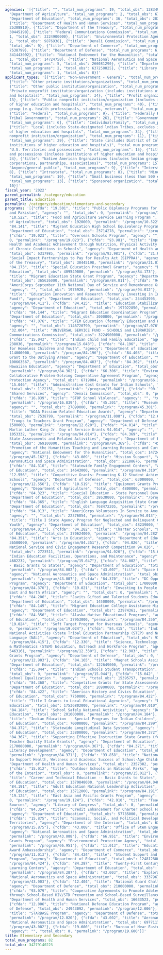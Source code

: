 ```yaml
---
agencies: '[{"title": "", "total_num_programs": 19, "total_obs": 1383492065}, {"title":
  "Department of Agriculture", "total_num_programs": 2, "total_obs": 6720000}, {"title":
  "Department of Education", "total_num_programs": 36, "total_obs": 28331359256},
  {"title": "Department of Health and Human Services", "total_num_programs": 3, "total_obs":
  25308810}, {"title": "Department of the Treasury", "total_num_programs": 1, "total_obs":
  30445198}, {"title": "Federal Communications Commission", "total_num_programs":
  1, "total_obs": 3224900000}, {"title": "Environmental Protection Agency", "total_num_programs":
  2, "total_obs": 9876938}, {"title": "Denali Commission", "total_num_programs": 1,
  "total_obs": 0}, {"title": "Department of Commerce", "total_num_programs": 2, "total_obs":
  7538799}, {"title": "Department of Defense", "total_num_programs": 6, "total_obs":
  341443092}, {"title": "National Endowment for the Humanities", "total_num_programs":
  1, "total_obs": 14724750}, {"title": "National Aeronautics and Space Administration",
  "total_num_programs": 5, "total_obs": 266081290}, {"title": "Department of the Interior",
  "total_num_programs": 2, "total_obs": 637250025}, {"title": "Library of Congress",
  "total_num_programs": 1, "total_obs": 0}]'
applicant_types: '[{"title": "Non-Government - General", "total_num_programs": 11},
  {"title": "Other private institutions/organizations", "total_num_programs": 18},
  {"title": "Other public institution/organization", "total_num_programs": 27}, {"title":
  "Private nonprofit institution/organization (includes institutions of higher education
  and hospitals)", "total_num_programs": 34}, {"title": "Profit organization", "total_num_programs":
  13}, {"title": "Public nonprofit institution/organization (includes institutions
  of higher education and hospitals)", "total_num_programs": 40}, {"title": "Specialized
  group (e.g. health professionals, students, veterans)", "total_num_programs": 10},
  {"title": "Federal", "total_num_programs": 9}, {"title": "Federally Recognized lndian
  Tribal Governments", "total_num_programs": 26}, {"title": "Government - General",
  "total_num_programs": 6}, {"title": "Individual/Family", "total_num_programs": 6},
  {"title": "Local (includes State-designated lndian Tribes, excludes institutions
  of higher education and hospitals", "total_num_programs": 34}, {"title": "Quasi-public
  nonprofit institution/organization", "total_num_programs": 11}, {"title": "State",
  "total_num_programs": 29}, {"title": "State (includes District of Columbia, public
  institutions of higher education and hospitals)", "total_num_programs": 38}, {"title":
  "U.S. Territories and possessions", "total_num_programs": 15}, {"title": "U.S. Territories
  and possessions (includes institutions of higher education and hospitals)", "total_num_programs":
  24}, {"title": "Native American Organizations (includes lndian groups, cooperatives,
  corporations, partnerships, associations)", "total_num_programs": 15}, {"title":
  "Anyone/general public", "total_num_programs": 9}, {"title": "Interstate", "total_num_programs":
  8}, {"title": "Intrastate", "total_num_programs": 8}, {"title": "Minority group",
  "total_num_programs": 10}, {"title": "Small business (less than 500 employees)",
  "total_num_programs": 13}, {"title": "Sponsored organization", "total_num_programs":
  10}]'
fiscal_year: '2022'
parent_permalink: /category/education
parent_title: Education
permalink: /category/education/elementary-and-secondary
programs: '[{"cfda": "19.501", "title": "Public Diplomacy Programs for Afghanistan
  and Pakistan", "agency": "", "total_obs": 0, "permalink": "/program/19.501"}, {"cfda":
  "10.522", "title": "Food and Agriculture Service Learning Program ", "agency": "Department
  of Agriculture", "total_obs": 1920000, "permalink": "/program/10.522"}, {"cfda":
  "84.141", "title": "Migrant Education High School Equivalency Program", "agency":
  "Department of Education", "total_obs": 23714278, "permalink": "/program/84.141"},
  {"cfda": "19.023", "title": "Overseas Schools Program", "agency": "", "total_obs":
  0, "permalink": "/program/19.023"}, {"cfda": "93.981", "title": "Improving Student
  Health and Academic Achievement through Nutrition, Physical Activity and the Management
  of Chronic Conditions in Schools", "agency": "Department of Health and Human Services",
  "total_obs": 6317985, "permalink": "/program/93.981"}, {"cfda": "21.017", "title":
  "Social Impact Partnerships to Pay for Results Act (SIPPRA)", "agency": "Department
  of the Treasury", "total_obs": 30445198, "permalink": "/program/21.017"}, {"cfda":
  "84.173", "title": "Special Education Preschool Grants", "agency": "Department of
  Education", "total_obs": 409549000, "permalink": "/program/84.173"}, {"cfda": "84.011",
  "title": "Migrant Education State Grant Program", "agency": "Department of Education",
  "total_obs": 365626000, "permalink": "/program/84.011"}, {"cfda": "94.012", "title":
  "AmeriCorps September 11th National Day of Service and Remembrance Grants 94.012",
  "agency": "", "total_obs": 1975920, "permalink": "/program/94.012"}, {"cfda": "84.411",
  "title": "Education Innovation and Research (formerly Investing in Innovation (i3)
  Fund)", "agency": "Department of Education", "total_obs": 254453995, "permalink":
  "/program/84.411"}, {"cfda": "84.425", "title": "Education Stabilization Fund",
  "agency": "Department of Education", "total_obs": 197922850, "permalink": "/program/84.425"},
  {"cfda": "84.144", "title": "Migrant Education Coordination Program", "agency":
  "Department of Education", "total_obs": 3000000, "permalink": "/program/84.144"},
  {"cfda": "47.076", "title": "STEM Education (formerly Education and Human Resources)",
  "agency": "", "total_obs": 1146720790, "permalink": "/program/47.076"}, {"cfda":
  "32.004", "title": "UNIVERSAL SERVICE FUND - SCHOOLS and LIBRARIES", "agency": "Federal
  Communications Commission", "total_obs": 3224900000, "permalink": "/program/32.004"},
  {"cfda": "15.043", "title": "Indian Child and Family Education", "agency": "", "total_obs":
  238036, "permalink": "/program/15.043"}, {"cfda": "84.196", "title": "Education
  for Homeless Children and Youth", "agency": "Department of Education", "total_obs":
  114000000, "permalink": "/program/84.196"}, {"cfda": "84.403", "title": "Consolidated
  Grant to the Outlying Areas", "agency": "Department of Education", "total_obs":
  100663567, "permalink": "/program/84.403"}, {"cfda": "84.362", "title": "Native
  Hawaiian Education", "agency": "Department of Education", "total_obs": 38897000,
  "permalink": "/program/84.362"}, {"cfda": "66.306", "title": "Environmental Justice
  Collaborative Problem-Solving Cooperative Agreement Program", "agency": "Environmental
  Protection Agency", "total_obs": 6719004, "permalink": "/program/66.306"}, {"cfda":
  "15.046", "title": "Administrative Cost Grants for Indian Schools", "agency": "",
  "total_obs": 1122151, "permalink": "/program/15.046"}, {"cfda": "90.199", "title":
  "Shared Services", "agency": "Denali Commission", "total_obs": 0, "permalink": "/program/90.199"},
  {"cfda": "16.839", "title": "STOP School Violence", "agency": "", "total_obs": 153841321,
  "permalink": "/program/16.839"}, {"cfda": "45.301", "title": "Museums for America",
  "agency": "", "total_obs": 27899000, "permalink": "/program/45.301"}, {"cfda": "11.008",
  "title": "NOAA Mission-Related Education Awards", "agency": "Department of Commerce",
  "total_obs": 7538799, "permalink": "/program/11.008"}, {"cfda": "12.620", "title":
  "Troops to Teachers Grant Program", "agency": "Department of Defense", "total_obs":
  1500000, "permalink": "/program/12.620"}, {"cfda": "94.014", "title": "AmeriCorps
  Martin Luther King Jr. Day of Service Grants 94.014", "agency": "", "total_obs":
  1053332, "permalink": "/program/94.014"}, {"cfda": "84.369", "title": "Grants for
  State Assessments and Related Activities", "agency": "Department of Education",
  "total_obs": 369100000, "permalink": "/program/84.369"}, {"cfda": "45.162", "title":
  "Promotion of the Humanities Teaching and Learning Resources and Curriculum Development",
  "agency": "National Endowment for the Humanities", "total_obs": 14724750, "permalink":
  "/program/45.162"}, {"cfda": "43.009", "title": "Mission Support", "agency": "National
  Aeronautics and Space Administration", "total_obs": 22188676, "permalink": "/program/43.009"},
  {"cfda": "84.310", "title": "Statewide Family Engagement Centers", "agency": "Department
  of Education", "total_obs": 14643000, "permalink": "/program/84.310"}, {"cfda":
  "12.556", "title": "Competitive Grants: Promoting K-12 Student Achievement at Military-Connected
  Schools", "agency": "Department of Defense", "total_obs": 63000000, "permalink":
  "/program/12.556"}, {"cfda": "10.519", "title": "Equipment Grants Program (EGP)",
  "agency": "Department of Agriculture", "total_obs": 4800000, "permalink": "/program/10.519"},
  {"cfda": "84.323", "title": "Special Education - State Personnel Development", "agency":
  "Department of Education", "total_obs": 38630000, "permalink": "/program/84.323"},
  {"cfda": "84.365", "title": "English Language Acquisition State Grants", "agency":
  "Department of Education", "total_obs": 768472205, "permalink": "/program/84.365"},
  {"cfda": "94.013", "title": "AmeriCorps Volunteers In Service to America 94.013",
  "agency": "", "total_obs": 22376854, "permalink": "/program/94.013"}, {"cfda": "84.013",
  "title": "Title I State Agency Program for Neglected and Delinquent Children and
  Youth", "agency": "Department of Education", "total_obs": 48239000, "permalink":
  "/program/84.013"}, {"cfda": "84.282", "title": "Charter Schools", "agency": "Department
  of Education", "total_obs": 370624000, "permalink": "/program/84.282"}, {"cfda":
  "84.351", "title": "Arts in Education", "agency": "Department of Education", "total_obs":
  36500000, "permalink": "/program/84.351"}, {"cfda": "94.026", "title": "AmeriCorps
  National Service and Civic Engagement Research Competition 94.026", "agency": "",
  "total_obs": 2723511, "permalink": "/program/94.026"}, {"cfda": "15.047", "title":
  "Indian Education Facilities, Operations, and Maintenance", "agency": "", "total_obs":
  4682232, "permalink": "/program/15.047"}, {"cfda": "84.002", "title": "Adult Education
  - Basic Grants to States", "agency": "Department of Education", "total_obs": 690455000,
  "permalink": "/program/84.002"}, {"cfda": "43.007", "title": "Space Operations",
  "agency": "National Aeronautics and Space Administration", "total_obs": 40253621,
  "permalink": "/program/43.007"}, {"cfda": "84.370", "title": "DC Opportunity Scholarship
  Program", "agency": "Department of Education", "total_obs": 17000000, "permalink":
  "/program/84.370"}, {"cfda": "19.021", "title": "Investing in People in The Middle
  East and North Africa", "agency": "", "total_obs": 0, "permalink": "/program/19.021"},
  {"cfda": "84.206", "title": "Javits Gifted and Talented Students Education", "agency":
  "Department of Education", "total_obs": 14500000, "permalink": "/program/84.206"},
  {"cfda": "84.149", "title": "Migrant Education College Assistance Migrant Program",
  "agency": "Department of Education", "total_obs": 23974361, "permalink": "/program/84.149"},
  {"cfda": "84.356", "title": "Alaska Native Educational Programs", "agency": "Department
  of Education", "total_obs": 37953000, "permalink": "/program/84.356"}, {"cfda":
  "19.024", "title": "Soft Target Program for Overseas Schools", "agency": "", "total_obs":
  0, "permalink": "/program/19.024"}, {"cfda": "84.415", "title": "Indian Education
  National Activities (State Tribal Education Partnership (STEP) and Native American
  Language (NAL)", "agency": "Department of Education", "total_obs": 9365000, "permalink":
  "/program/84.415"}, {"cfda": "12.330", "title": "Science, Technology, Engineering
  & Mathematics (STEM) Education, Outreach and Workforce Program", "agency": "", "total_obs":
  5463161, "permalink": "/program/12.330"}, {"cfda": "12.903", "title": "GenCyber
  Grants Program", "agency": "Department of Defense", "total_obs": 0, "permalink":
  "/program/12.903"}, {"cfda": "84.165", "title": "Magnet Schools Assistance", "agency":
  "Department of Education", "total_obs": 122649000, "permalink": "/program/84.165"},
  {"cfda": "15.044", "title": "Indian Schools Student Transportation", "agency": "",
  "total_obs": 0, "permalink": "/program/15.044"}, {"cfda": "15.042", "title": "Indian
  School Equalization ", "agency": "", "total_obs": 15395757, "permalink": "/program/15.042"},
  {"cfda": "84.368", "title": "Competitive Grants for State Assessments", "agency":
  "Department of Education", "total_obs": 20900000, "permalink": "/program/84.368"},
  {"cfda": "84.422", "title": "American History and Civics Education", "agency": "Department
  of Education", "total_obs": 7750000, "permalink": "/program/84.422"}, {"cfda": "84.010",
  "title": "Title I Grants to Local Educational Agencies", "agency": "Department of
  Education", "total_obs": 17536802000, "permalink": "/program/84.010"}, {"cfda":
  "84.184", "title": "School Safely National Activities", "agency": "Department of
  Education", "total_obs": 201000000, "permalink": "/program/84.184"}, {"cfda": "84.299",
  "title": "Indian Education -- Special Programs for Indian Children", "agency": "Department
  of Education", "total_obs": 70000000, "permalink": "/program/84.299"}, {"cfda":
  "84.372", "title": "Statewide Longitudinal Data Systems", "agency": "Department
  of Education", "total_obs": 33800000, "permalink": "/program/84.372"}, {"cfda":
  "84.367", "title": "Supporting Effective Instruction State Grants (formerly Improving
  Teacher Quality State Grants)", "agency": "Department of Education", "total_obs":
  2170080000, "permalink": "/program/84.367"}, {"cfda": "84.371", "title": "Comprehensive
  Literacy Development", "agency": "Department of Education", "total_obs": 192000000,
  "permalink": "/program/84.371"}, {"cfda": "93.858", "title": "National Collaboration
  to Support Health, Wellness and Academic Success of School-Age Children  ", "agency":
  "Department of Health and Human Services", "total_obs": 2357302, "permalink": "/program/93.858"},
  {"cfda": "15.012", "title": "Outdoor Schools in National Parks", "agency": "Department
  of the Interior", "total_obs": 0, "permalink": "/program/15.012"}, {"cfda": "84.048",
  "title": "Career and Technical Education -- Basic Grants to States", "agency": "Department
  of Education", "total_obs": 1379848000, "permalink": "/program/84.048"}, {"cfda":
  "84.191", "title": "Adult Education National Leadership Activities", "agency": "Department
  of Education", "total_obs": 13712000, "permalink": "/program/84.191"}, {"cfda":
  "19.124", "title": "East Asia and Pacific Grants Program", "agency": "", "total_obs":
  0, "permalink": "/program/19.124"}, {"cfda": "42.010", "title": "Teaching with Primary
  Sources", "agency": "Library of Congress", "total_obs": 0, "permalink": "/program/42.010"},
  {"cfda": "84.354", "title": "Credit Enhancement for Charter School Facilities",
  "agency": "Department of Education", "total_obs": 57735000, "permalink": "/program/84.354"},
  {"cfda": "15.875", "title": "Economic, Social, and Political Development of the
  Territories", "agency": "Department of the Interior", "total_obs": 637250025, "permalink":
  "/program/15.875"}, {"cfda": "43.008", "title": "Office of Stem Engagement (OSTEM)",
  "agency": "National Aeronautics and Space Administration", "total_obs": 100488150,
  "permalink": "/program/43.008"}, {"cfda": "66.951", "title": "Environmental Education
  Grants Program", "agency": "Environmental Protection Agency", "total_obs": 3157934,
  "permalink": "/program/66.951"}, {"cfda": "11.013", "title": "Education Quality
  Award Ambassadorship", "agency": "Department of Commerce", "total_obs": 0, "permalink":
  "/program/11.013"}, {"cfda": "84.424", "title": "Student Support and Academic Enrichment
  Program", "agency": "Department of Education", "total_obs": 1248128000, "permalink":
  "/program/84.424"}, {"cfda": "84.287", "title": "Twenty-First Century Community
  Learning Centers", "agency": "Department of Education", "total_obs": 1329673000,
  "permalink": "/program/84.287"}, {"cfda": "43.003", "title": "Exploration", "agency":
  "National Aeronautics and Space Administration", "total_obs": 33379671, "permalink":
  "/program/43.003"}, {"cfda": "12.404", "title": "National Guard ChalleNGe Program",
  "agency": "Department of Defense", "total_obs": 210000000, "permalink": "/program/12.404"},
  {"cfda": "93.079", "title": "Cooperative Agreements to Promote Adolescent Health
  through School-Based HIV/STD Prevention and School-Based Surveillance", "agency":
  "Department of Health and Human Services", "total_obs": 16633523, "permalink": "/program/93.079"},
  {"cfda": "12.006", "title": "National Defense Education Program", "agency": "Department
  of Defense", "total_obs": 24943092, "permalink": "/program/12.006"}, {"cfda": "12.020",
  "title": "STARBASE Program", "agency": "Department of Defense", "total_obs": 42000000,
  "permalink": "/program/12.020"}, {"cfda": "43.002", "title": "Aeronautics", "agency":
  "National Aeronautics and Space Administration", "total_obs": 69771170, "permalink":
  "/program/43.002"}, {"cfda": "19.600", "title": "Bureau of Near Eastern Affairs",
  "agency": "", "total_obs": 0, "permalink": "/program/19.600"}]'
title: Elementary and Secondary
total_num_programs: 82
total_obs: 34279140223
---
```

